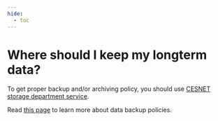 ```yaml
---
hide:
  - toc
---
```


# Where should I keep my longterm data?

To get proper backup and/or archiving policy, you should use [CESNET storage department service](https://du.cesnet.cz/en/start).

Read [this page](../../../data/storage-department) to learn more about data backup policies.




